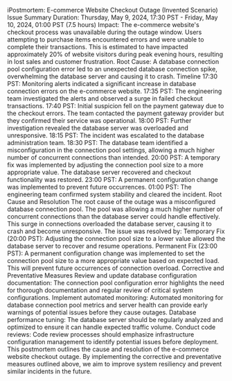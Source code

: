 iPostmortem: E-commerce Website Checkout Outage (Invented Scenario)
Issue Summary
Duration: Thursday, May 9, 2024, 17:30 PST - Friday, May 10, 2024, 01:00 PST (7.5 hours)
Impact: The e-commerce website's checkout process was unavailable during the outage window. Users attempting to purchase items encountered errors and were unable to complete their transactions. This is estimated to have impacted approximately 20% of website visitors during peak evening hours, resulting in lost sales and customer frustration.
Root Cause: A database connection pool configuration error led to an unexpected database connection spike, overwhelming the database server and causing it to crash.
Timeline
17:30 PST: Monitoring alerts indicated a significant increase in database connection errors on the e-commerce website.
17:35 PST: The engineering team investigated the alerts and observed a surge in failed checkout transactions.
17:40 PST: Initial suspicion fell on the payment gateway due to the checkout errors. The team contacted the payment gateway provider but they confirmed their service was operational.
18:00 PST: Further investigation revealed the database server was overloaded and unresponsive.
18:15 PST: The incident was escalated to the database administration team.
18:30 PST: The database team identified a misconfiguration in the connection pool settings, allowing a much higher number of concurrent connections than intended.
20:00 PST: A temporary fix was implemented by adjusting the connection pool size to a more appropriate value. The database server recovered and checkout functionality was restored.
23:00 PST: A permanent configuration change was implemented to prevent future occurrences.
01:00 PST: The engineering team confirmed system stability and cleared the incident.
Root Cause and Resolution
The root cause of the outage was a misconfigured database connection pool. The pool was allowing a much higher number of concurrent connections than the database server could handle effectively. This surge in connections overloaded the database server, causing it to crash and become unresponsive.
The issue was resolved by:
Temporary Fix (20:00 PST): Adjusting the connection pool size to a lower value allowed the database server to recover and resume operations.
Permanent Fix (23:00 PST): A permanent configuration change was implemented to set the connection pool size to a more appropriate value based on expected load. This will prevent future occurrences of connection overload.
Corrective and Preventative Measures
Review and update database configuration documentation: The connection pool configuration error highlights the need for thorough documentation and regular review of critical system configurations.
Implement automated monitoring: Automated monitoring for database connection pool metrics and server health can provide early warnings of potential issues before they cause outages.
Database performance tuning: The database server should be regularly analyzed and optimized to ensure it can handle expected traffic volume.
Conduct code reviews: Code review processes should emphasize infrastructure configuration management to identify potential issues before deployment.
This postmortem outlines the cause and resolution of the e-commerce website checkout outage. By implementing the corrective and preventative measures outlined above, we aim to improve system resiliency and prevent similar incidents in the future.


